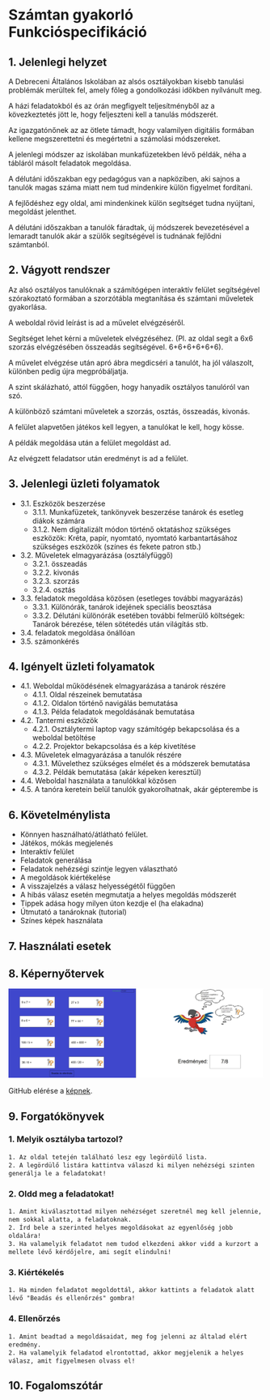 # Számtan gyakorló Funkcióspecifikáció

## 1. Jelenlegi helyzet
A Debreceni Általános Iskolában az alsós osztályokban kisebb tanulási problémák merültek fel, amely főleg a gondolkozási időkben nyílvánult meg.

A házi feladatokból és az órán megfigyelt teljesítményből az a kövezkeztetés jött le, hogy feljeszteni kell a tanulás módszerét.

Az igazgatónőnek az az ötlete támadt, hogy valamilyen digitális formában kellene megszerettetni és megértetni a számolási módszereket.

A jelenlegi módszer az iskolában munkafüzetekben lévő példák, néha a tábláról másolt feladatok megoldása.

A délutáni időszakban egy pedagógus van a napköziben, aki sajnos a tanulók magas száma miatt nem tud mindenkire külön figyelmet fordítani.

A fejlődéshez egy oldal, ami mindenkinek külön segítséget tudna nyújtani, megoldást jelenthet.

A délutáni időszakban a tanulók fáradtak, új módszerek bevezetésével a lemaradt tanulók akár a szülők segítségével is tudnának fejlődni számtanból.

## 2. Vágyott rendszer
Az alsó osztályos tanulóknak a számítógépen interaktív felület segítségével szórakoztató formában a szorzótábla megtanítása és számtani műveletek gyakorlása.

A weboldal rövid leírást is ad a művelet elvégzéséről.

Segítséget lehet kérni a műveletek elvégzéséhez. (Pl. az oldal segít a 6x6 szorzás elvégzésében összeadás segítségével. 6+6+6+6+6+6).

A művelet elvégzése után apró ábra megdicséri a tanulót, ha jól válaszolt, különben pedig újra megpróbáljatja.

A szint skálázható, attól függően, hogy hanyadik osztályos tanulóról van szó.

A különböző számtani műveletek a szorzás, osztás, összeadás, kivonás.

A felület alapvetően játékos kell legyen, a tanulókat le kell, hogy kösse.

A példák megoldása után a felület megoldást ad.

Az elvégzett feladatsor után eredményt is ad a felület.

## 3. Jelenlegi üzleti folyamatok
* 3.1. Eszközök beszerzése
    * 3.1.1. Munkafüzetek, tankönyvek beszerzése tanárok és esetleg diákok számára
    * 3.1.2. Nem digitalizált módon történő oktatáshoz szükséges eszközök: Kréta, papír, nyomtató, nyomtató karbantartásához szükséges eszközök (színes és fekete patron stb.)
* 3.2. Műveletek elmagyarázása (osztályfüggő)
  * 3.2.1. összeadás
  * 3.2.2. kivonás
  * 3.2.3. szorzás
  * 3.2.4. osztás
* 3.3. feladatok megoldása közösen (esetleges további magyarázás)
    * 3.3.1. Különórák, tanárok idejének speciális beosztása
    * 3.3.2. Délutáni különórák esetében további felmerülő költségek: Tanárok bérezése, télen sötétedés után világítás stb.
* 3.4. feladatok megoldása önállóan
* 3.5. számonkérés

## 4. Igényelt üzleti folyamatok
* 4.1. Weboldal működésének elmagyarázása a tanárok részére
  * 4.1.1. Oldal részeinek bemutatása
  * 4.1.2. Oldalon történő navigálás bemutatása
  * 4.1.3. Példa feladatok megoldásának bemutatása
* 4.2. Tantermi eszközök
  * 4.2.1. Osztálytermi laptop vagy számítógép bekapcsolása és a weboldal betöltése
  * 4.2.2. Projektor bekapcsolása és a kép kivetítése
* 4.3. Műveletek elmagyarázása a tanulók részére
  * 4.3.1. Művelethez szükséges elmélet és a módszerek bemutatása
  * 4.3.2. Példák bemutatása (akár képeken keresztül)
* 4.4. Weboldal használata a tanulókkal közösen
* 4.5. A tanóra keretein belül tanulók gyakorolhatnak, akár gépterembe is

## 6. Követelménylista
* Könnyen használható/átlátható felület.
* Játékos, mókás megjelenés
* Interaktív felület
* Feladatok generálása
* Feladatok nehézségi szintje legyen választható
* A megoldások kiértékelése
* A visszajelzés a válasz helyességétől függően
* A hibás válasz esetén megmutatja a helyes megoldás módszerét
* Tippek adása hogy milyen úton kezdje el (ha elakadna)
* Útmutató a tanároknak (tutorial)
* Színes képek használata

## 7. Használati esetek

## 8. Képernyőtervek
![Képernyőterv az alkalmazásról](/Doc/images/plan_image.jpg)

GitHub elérése a [képnek](https://github.com/HPeti/SZFM_2021_10_TeamBFK/blob/master/Doc/images/plan_image.jpg).

## 9. Forgatókönyvek
### 1. Melyik osztályba tartozol?
    1. Az oldal tetején található lesz egy legördülő lista.
    2. A legördülő listára kattintva válaszd ki milyen nehézségi szinten generálja le a feladatokat!

### 2. Oldd meg a feladatokat!
    1. Amint kiválasztottad milyen nehézséget szeretnél meg kell jelennie, nem sokkal alatta, a feladatoknak.
    2. Írd bele a szerinted helyes megoldásokat az egyenlőség jobb oldalára!
    3. Ha valamelyik feladatot nem tudod elkezdeni akkor vidd a kurzort a mellete lévő kérdőjelre, ami segít elindulni!

### 3. Kiértékelés
    1. Ha minden feladatot megoldottál, akkor kattints a feladatok alatt lévő "Beadás és ellenőrzés" gombra!

### 4. Ellenőrzés
    1. Amint beadtad a megoldásaidat, meg fog jelenni az általad elért eredmény.
    2. Ha valamelyik feladatod elrontottad, akkor megjelenik a helyes válasz, amit figyelmesen olvass el!

## 10. Fogalomszótár


